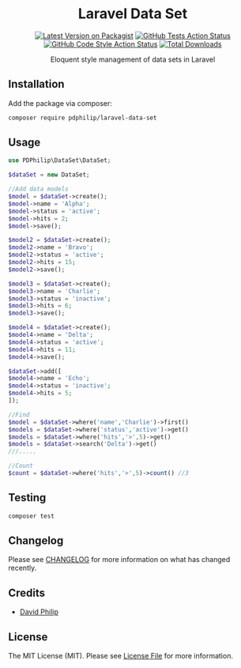 <div align="center">

# Laravel Data Set

[![Latest Version on Packagist](https://img.shields.io/packagist/v/pdphilip/laravel-data-set.svg?style=flat-square)](https://packagist.org/packages/pdphilip/laravel-data-set)
[![GitHub Tests Action Status](https://img.shields.io/github/actions/workflow/status/pdphilip/laravel-data-set/run-tests.yml?branch=main&label=tests&style=flat-square)](https://github.com/pdphilip/laravel-data-set/actions?query=workflow%3Arun-tests+branch%3Amain)
[![GitHub Code Style Action Status](https://img.shields.io/github/actions/workflow/status/pdphilip/laravel-data-set/fix-php-code-style-issues.yml?branch=main&label=code%20style&style=flat-square)](https://github.com/pdphilip/laravel-data-set/actions?query=workflow%3A"Fix+PHP+code+style+issues"+branch%3Amain)
[![Total Downloads](http://img.shields.io/packagist/dt/pdphilip/laravel-data-set.svg)](https://packagist.org/packages/pdphilip/laravel-data-set)

Eloquent style management of data sets in Laravel

</div>

## Installation

Add the package via composer:

```bash
composer require pdphilip/laravel-data-set
```

## Usage

```php
use PDPhilip\DataSet\DataSet;

$dataSet = new DataSet;

//Add data models
$model = $dataSet->create();
$model->name = 'Alpha';
$model->status = 'active';
$model->hits = 2;
$model->save();

$model2 = $dataSet->create();
$model2->name = 'Bravo';
$model2->status = 'active';
$model2->hits = 15;
$model2->save();

$model3 = $dataSet->create();
$model3->name = 'Charlie';
$model3->status = 'inactive';
$model3->hits = 6;
$model3->save();

$model4 = $dataSet->create();
$model4->name = 'Delta';
$model4->status = 'active';
$model4->hits = 11;
$model4->save();

$dataSet->add([
$model4->name = 'Echo';
$model4->status = 'inactive';
$model4->hits = 5;
]);

//Find
$model = $dataSet->where('name','Charlie')->first()
$models = $dataSet->where('status','active')->get()
$models = $dataSet->where('hits','>',5)->get()
$models = $dataSet->search('Delta')->get()
///.....

//Count
$count = $dataSet->where('hits','>',5)->count() //3

```

## Testing

```bash
composer test
```

## Changelog

Please see [CHANGELOG](CHANGELOG.md) for more information on what has changed recently.

## Credits

- [David Philip](https://github.com/pdphilip)

## License

The MIT License (MIT). Please see [License File](LICENSE.md) for more information.
